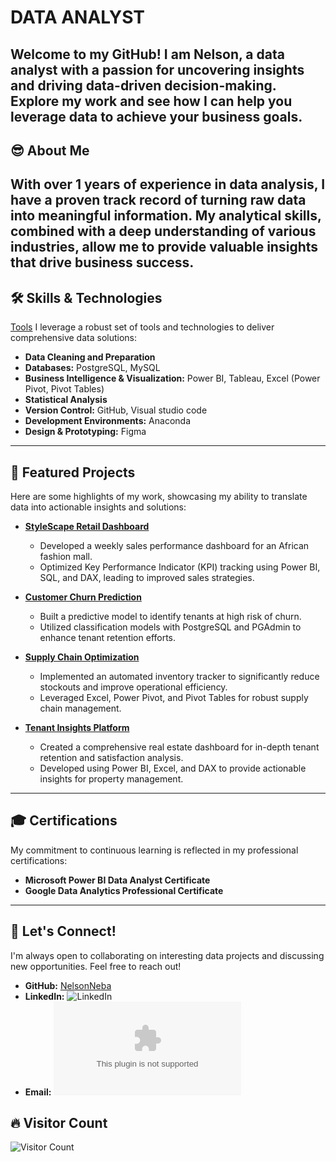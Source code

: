 # DATA ANALYST

Welcome to my GitHub! I am Nelson, a data analyst with a passion for uncovering insights and driving data-driven decision-making. Explore my work and see how I can help you leverage data to achieve your business goals.
---
## 😎 About Me

With over 1 years of experience in data analysis, I have a proven track record of turning raw data into meaningful information. My analytical skills, combined with a deep understanding of various industries, allow me to provide valuable insights that drive business success.
---
## 🛠️ Skills & Technologies
[Tools]([https://github.com/NelsonNeba](https://drive.google.com/file/d/12U1J1umHotW5Sjj5DSzp0RZc-iopZZ1d/view?usp=sharing))
I leverage a robust set of tools and technologies to deliver comprehensive data solutions:

* **Data Cleaning and Preparation** 
* **Databases:** PostgreSQL, MySQL
* **Business Intelligence & Visualization:** Power BI, Tableau, Excel (Power Pivot, Pivot Tables)
* **Statistical Analysis** 
* **Version Control:** GitHub, Visual studio code
* **Development Environments:** Anaconda
* **Design & Prototyping:** Figma

---

## 🚀 Featured Projects

Here are some highlights of my work, showcasing my ability to translate data into actionable insights and solutions:

* **[StyleScape Retail Dashboard](https://github.com/NelsonNeba/Performance-Dashboard-for-StyleScape-Fashion-Mall)**
    * Developed a weekly sales performance dashboard for an African fashion mall.
    * Optimized Key Performance Indicator (KPI) tracking using Power BI, SQL, and DAX, leading to improved sales strategies.

* **[Customer Churn Prediction](https://github.com/NelsonNeba/Capstone-Project)**
    * Built a predictive model to identify tenants at high risk of churn.
    * Utilized classification models with PostgreSQL and PGAdmin to enhance tenant retention efforts.

* **[Supply Chain Optimization](https://github.com/NelsonNeba/Supply-Chain-Optimization)**
    * Implemented an automated inventory tracker to significantly reduce stockouts and improve operational efficiency.
    * Leveraged Excel, Power Pivot, and Pivot Tables for robust supply chain management.

* **[Tenant Insights Platform](https://github.com/NelsonNeba/Tenant-Retention-Optimization-HomeVibe-Properties)**
    * Created a comprehensive real estate dashboard for in-depth tenant retention and satisfaction analysis.
    * Developed using Power BI, Excel, and DAX to provide actionable insights for property management.
---

## 🎓 Certifications

My commitment to continuous learning is reflected in my professional certifications:

* **Microsoft Power BI Data Analyst Certificate**
* **Google Data Analytics Professional Certificate**

---

## 🤝 Let's Connect!

I'm always open to collaborating on interesting data projects and discussing new opportunities. Feel free to reach out!

* **GitHub:** [NelsonNeba](https://github.com/NelsonNeba)
* **LinkedIn:** ![LinkedIn](https://www.linkedin.com/in/nelsonneba/)
* **Email:** ![Email](mailto:nelson.mforbi@gmail.com)

## 🔥 Visitor Count

![Visitor Count](https://visitor-badge.laobi.icu/badge?page_id=nelsonneba.nelsonneba)



